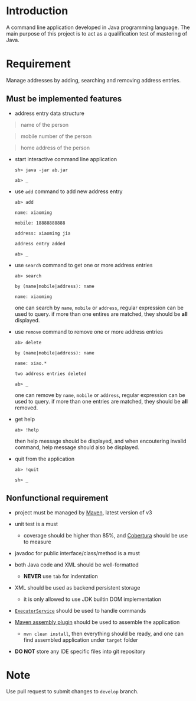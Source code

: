 # Introduction

A command line application developed in Java programming language.
The main purpose of this project is to act as a qualification test of
mastering of Java.

# Requirement

Manage addresses by adding, searching and removing address entries.

## Must be implemented features

* address entry data structure

> name of the person

> mobile number of the person

> home address of the person

* start interactive command line application

  `sh> java -jar ab.jar`

  `ab> _`

* use `add` command to add new address entry

  `ab> add`

  `name: xiaoming`

  `mobile: 18888888888`

  `address: xiaoming jia`

  `address entry added`

  `ab> _`

* use `search` command to get one or more address entries

  `ab> search`

  `by (name|mobile|address): name`

  `name: xiaoming`

  one can search by `name`, `mobile` or `address`, regular expression can be used to query.
  if more than one entires are matched, they should be __all__ displayed.

* use `remove` command to remove one or more address entries

  `ab> delete`

  `by (name|mobile|address): name`

  `name: xiao.*`

  `two address entries deleted`

  `ab> _`

  one can remove by `name`, `mobile` or `address`, regular expression can be used to query.
  if more than one entries are matched, they should be __all__ removed.

* get help

  `ab> !help`

  then help message should be displayed, and when encoutering invalid command, help message
  should also be displayed.

* quit from the application

  `ab> !quit`

  `sh> _`

## Nonfunctional requirement

* project must be managed by [Maven](http://maven.apache.org/), latest version of v3

* unit test is a must
  * coverage should be higher than 85%, and [Cobertura](http://cobertura.sourceforge.net/)
    should be use to measure

* javadoc for public interface/class/method is a must

* both Java code and XML should be well-formatted
  * __NEVER__ use `tab` for indentation

* XML should be used as backend persistent storage
  * it is only allowed to use JDK builtin DOM implementation

* [`ExecutorService`](http://docs.oracle.com/javase/6/docs/api/java/util/concurrent/ExecutorService.html) should be used to handle commands

* [Maven assembly plugin](http://maven.apache.org/plugins/maven-assembly-plugin/) should be used to assemble the application
  * `mvn clean install`, then everything should be ready, and one can find assembled application
    under `target` folder

* __DO NOT__ store any IDE specific files into git repository

# Note

Use pull request to submit changes to `develop` branch.
